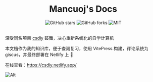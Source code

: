 <div align="center">
<h1>Mancuoj's Docs</h1>
<img alt="GitHub stars" src="https://img.shields.io/github/stars/mancuoj/csdiy?style=social">
<img alt="GitHub forks" src="https://img.shields.io/github/forks/mancuoj/csdiy?style=social">
<img alt="MIT" src="https://img.shields.io/github/license/mancuoj/csdiy"></a>
</div>

<br>

深受同名项目 [csdiy](https://csdiy.wiki/) 鼓舞，决心重新系统化的自学计算机

本文档作为我的知识库，便于查阅复习，使用 VitePress 构建，评论系统为 giscus，并最终部署在 Netlify 上 👀

在线查看：https://csdiy.netlify.app/


![Alt](https://repobeats.axiom.co/api/embed/4367d6a5e378e217e88ffa6a637a98e5568a74ce.svg "Repobeats analytics image")